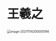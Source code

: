# 王羲之

<img src="/image/image-20211114200005194.png" alt="image-20211114200005194" style="zoom:50%;" />